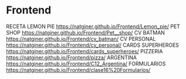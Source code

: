 # Frontend
RECETA LEMON PIE https://natginer.github.io/Frontend/Lemon_pie/
PET SHOP https://natginer.github.io/Frontend/Pet__shop/
CV BATMAN https://natginer.github.io/Frontend/cv_batman/
CV PERSONAL https://natginer.github.io/Frontend/cv_personal/
CARDS SUPERHEROES https://natginer.github.io/Frontend/cards_superheroes/
PIZZERIA https://natginer.github.io/Frontend/pizza/
ARGENTINA https://natginer.github.io/Frontend/C12_Argentina/
FORMULARIOS https://natginer.github.io/Frontend/clase16%20Formularios/
